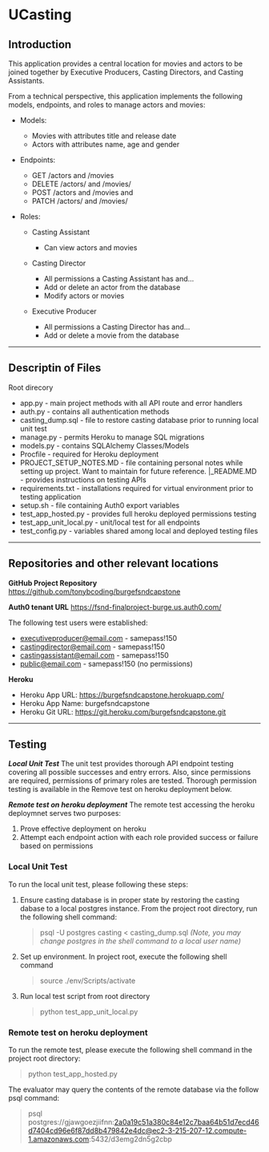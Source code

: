 # UCasting

## Introduction
This application provides a central location for movies and actors to be joined together by Executive Producers, Casting Directors, and Casting Assistants. 

From a technical perspective, this application implements the following models, endpoints, and roles to manage actors and movies:

* Models:
    - Movies with attributes title and release date
    - Actors with attributes name, age and gender

* Endpoints:
    - GET /actors and /movies
    - DELETE /actors/ and /movies/
    - POST /actors and /movies and
    - PATCH /actors/ and /movies/

* Roles:
    - Casting Assistant
        - Can view actors and movies
    - Casting Director
        - All permissions a Casting Assistant has and…
        - Add or delete an actor from the database
        - Modify actors or movies

    - Executive Producer
        - All permissions a Casting Director has and…
        - Add or delete a movie from the database

***

## Descriptin of Files
Root direcory
- app.py - main project methods with all API route and error handlers
- auth.py - contains all authentication methods
- casting_dump.sql - file to restore casting database prior to running local unit test
- manage.py - permits Heroku to manage SQL migrations
- models.py - contains SQLAlchemy Classes/Models
- Procfile - required for Heroku deployment
- PROJECT_SETUP_NOTES.MD - file containing personal notes while setting up project. Want to maintain for future reference.
|_README.MD - provides instructions on testing APIs
- requirements.txt - installations required for virtual environment prior to testing application
- setup.sh - file containing Auth0 export variables
- test_app_hosted.py - provides full heroku deployed permissions testing
- test_app_unit_local.py - unit/local test for all endpoints
- test_config.py - variables shared among local and deployed testing files

***

## Repositories and other relevant locations

**GitHub Project Repository**
https://github.com/tonybcoding/burgefsndcapstone

**Auth0 tenant URL**
https://fsnd-finalproject-burge.us.auth0.com/

The following test users were established:
- executiveproducer@email.com - samepass!150
- castingdirector@email.com - samepass!150
- castingassistant@email.com - samepass!150
- public@email.com - samepass!150 (no permissions)

**Heroku**
* Heroku App URL: https://burgefsndcapstone.herokuapp.com/
* Heroku App Name: burgefsndcapstone
* Heroku Git URL: https://git.heroku.com/burgefsndcapstone.git

***

## Testing
***Local Unit Test***
The unit test provides thorough API endpoint testing covering all possible successes and entry errors. Also, since permissions are required, permissions of primary roles are tested. Thorough permission testing is available in the Remove test on heroku deployment below.

***Remote test on heroku deployment***
The remote test accessing the heroku deploymnet serves two purposes:
1. Prove effective deployment on heroku 
2. Attempt each endpoint action with each role provided success or failure based on permissions

### Local Unit Test
To run the local unit test, please following these steps:

1. Ensure casting database is in proper state by restoring the casting dabase to a local postgres instance. From the project root directory, run the following shell command:
    > psql -U postgres casting < casting_dump.sql 
*(Note, you may change postgres in the shell command to a local user name)*

2. Set up environment. In project root, execute the following shell command
    > source ./env/Scripts/activate

3. Run local test script from root directory
    > python test_app_unit_local.py


### Remote test on heroku deployment
To run the remote test, please execute the following shell command in the project root directory:
> python test_app_hosted.py

The evaluator may query the contents of the remote database via the follow psql command:
> psql postgres://gjawgoezjiifnn:2a0a19c51a380c84e12c7baa64b51d7ecd46d7404cd96e6f87dd8b479842e4dc@ec2-3-215-207-12.compute-1.amazonaws.com:5432/d3emg2dn5g2cbp